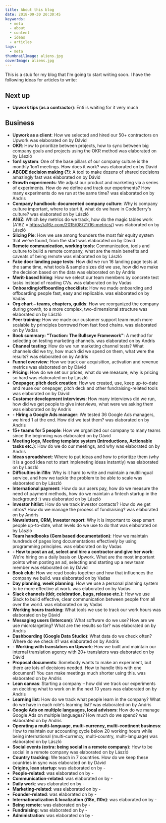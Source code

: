 ```yaml
---
title: About this blog
date: 2018-09-30 20:30:45
keywords:
  - meta
  - about
  - content
  - ideas
  - articles
tags:
  - meta
thumbnailImage: aliens.jpg
coverImage: aliens.jpg
---
```

This is a stub for my blog that I'm going to start writing soon. I have the following ideas for articles to write:
<!-- more -->

## Next up

- **Upwork tips (as a contractor)**: Enti is waiting for it very much

## Business

- **Upwork as a client**: How we selected and hired our 50+ contractors on Upwork was elaborated on by Dávid
- **OKR**: How to prioritize between projects, how to sync between big company goals and projects using the OKR method was elaborated on by László
- **1on1 system**: One of the base pillars of our company culture is the monthly 1on1 meetings. How does it work? was elaborated on by Dávid
- **ABCDE decision making (?)**: A tool to make dozens of shared decisions amazingly fast was elaborated on by Dávid
- **Growth experiments**: We adjust our product and marketing via a series of experiments. How do we define and track our experiments? How many experiments do we run at the same time? was elaborated on by Andris
- **Company handbook: documented company culture**: Why is company culture important, where to start it, what do we have in CodeBerry's culture? was elaborated on by László
- **A16Z**: Which key metrics do we track, how do the magic tables work (A16Z = https://a16z.com/2015/08/21/16-metrics/) was elaborated on by László
- **Slicing Pie**: How we use among founders the most fair equity system that we've found, from the start was elaborated on by Dávid
- **Remote communication, working tools**: Communication, tools and culture to build a remote company, what are the main benefits and caveats of being remote was elaborated on by László
- **Fake door landing page tests**: How did we run 16 landing page tests at the same time, what tools & sample sizes did we use, how did we make the decision based on the data was elaborated on by Andris
- **Merit-based hiring**: How we select our team members by concrete test tasks instead of reading CVs. was elaborated on by Vadas
- **Onboarding/offboarding checklists**: How we made onboarding and offboarding people fast, easy and replicable. was elaborated on by Vadas
- **Org chart – teams, chapters, guilds**: How we reorganized the company during growth, to a more complex, two-dimensional structure was elaborated on by László
- **Peer training**: How we made our customer support team much more scalable by principles borrowed from fast food chains. was elaborated on by Vadas
- **Book summary: "Traction: The Bullseye Framework"**: A method for selecting on testing marketing channels. was elaborated on by Andris
- **Channel testing**: How do we run marketing channel tests? What channels did we try, how much did we spend on them, what were the results? was elaborated on by Andris
- **Funnel overview**: How we track our acquisition, activation and revenue metrics was elaborated on by Dávid
- **Pricing**: How do we set our prices, what do we measure, why is pricing so hard was elaborated on by László
- **Onepager, pitch deck creation**: How we created, use, keep up-to-date and reuse our onepager, pitch deck and other fundraising-related tools was elaborated on by Dávid
- **Customer development interviews**: How many interviews did we run, how did we get people to give interviews, what were we asking them was elaborated on by Andris
- **- Hiring a Google Ads manager**: We tested 36 Google Ads managers, we hired 1 at the end. How did we test them? was elaborated on by Andris
- **15+ teams for 5 people**: How we organized our company to many teams since the beginning was elaborated on by Dávid
- **Meeting logs, Meeting template system (Introductions, Actionable tasks etc.)**: How do we do our meetings, and why was elaborated on by Andris
- **Ideas spreadsheet**: Where to put ideas and how to prioritize them (why it is a good idea not to start impleneting ideas instantly) was elaborated on by László
- **Difficulties in i18n**: Why is it hard to write and maintain a multilingual service, and how we tackle the problem to be able to scale was elaborated on by László
- **International payment**: How do our users pay, how do we measure the need of payment methods, how do we maintain a fintech startup in the background :) was elaborated on by László
- **Investor hitlist**: How do we track investor contacts? How do we get intros? How do we manage the process of fundraising? was elaborated on by Andris
- **Newsletters, CRM, Investor report**: Why it is important to keep smart people up-to-date, what levels do we use to do that was elaborated on by László
- **Team handbooks (Gem based documentation)**: How we maintain hundreds of pages long documentations effectively by using programming principles. was elaborated on by Vadas
- **- How to post an ad, select and hire a contractor and give her work**: We're hiring on a daily basis on Upwork. What are the most important points when posting an ad, selecting and starting up a new team member was elaborated on by Dávid
- **Book club**: How we read books together and how that influences the company we build. was elaborated on by Vadas
- **Day planning, week planning**: How we use a personal planning system to be more effective at work. was elaborated on by Vadas
- **Slack channels (tldr, celebration, bugs, release etc.)**: How we use Slack to build effective, clear communication between people from all over the world. was elaborated on by Vadas
- **Working hours tracking**: What tools we use to track our work hours was elaborated on by Dávid
- **Messaging users (Intercom)**: What software do we use? How are we use microtargeting? What are the results so far? was elaborated on by Andris
- **Dashboarding (Google Data Studio)**: What data do we check often? Where do we check it? was elaborated on by Andris
- **- Working with translators on Upwork**: How we built and maintain our internal translation agency with 20+ translators was elaborated on by Dávid
- **Proposal documents**: Somebody wants to make an experiment, but there are lots of decisions needed. How to handle this with one document? You can make meetings much shorter using this. was elaborated on by Andris
- **Lean canvas**: Starting a company – how did we track our experiments on deciding what to work on in the next 10 years was elaborated on by Andris
- **Learning list**: How do we track what people learn in the company? What do we have in each role's learning list? was elaborated on by Andris
- **Google Ads on multiple languages, local advisors**: How do we manage Google Ads on multiple languages? How much do we spend? was elaborated on by Andris
- **Operating a multi-language, multi-currency, multi-continent business**: How to maintain our accounting cycle below 20 working hours while being international (multi-currency, multi-country, multi-language) was elaborated on by László
- **Social events (extra: being social in a remote company)**: How to be social in a remote company was elaborated on by László
- **Country tracking**: We teach in 7 countries. How do we keep these countries in sync was elaborated on by Dávid
- **Origins, lean startup**:  was elaborated on by -
- **People-related**:  was elaborated on by -
- **Communication-related**:  was elaborated on by -
- **Daily work**:  was elaborated on by -
- **Marketing-related**:  was elaborated on by -
- **Founder-related**:  was elaborated on by -
- **Internationalization & localization (i18n, l10n)**:  was elaborated on by -
- **Being remote**:  was elaborated on by -
- **Fundraising**:  was elaborated on by -
- **Administration**:  was elaborated on by -